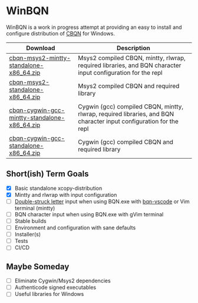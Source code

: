 # WinBQN

WinBQN is a work in progress attempt at providing an easy to install and configure distribution of [CBQN](https://github.com/dzaima/CBQN) for Windows.

| Download                                 | Description     |
| -----------------------------------------|-----------------|
| [cbqn-msys2-mintty-standalone-x86_64.zip](https://github.com/actalley/WinBQN/releases/download/v0.0.8-alpha/cbqn-msys2-mintty-standalone-x86_64.zip) | Msys2 compiled CBQN, mintty, rlwrap, required libraries, and BQN character input configuration for the repl |
| [cbqn-msys2-standalone-x86_64.zip](https://github.com/actalley/WinBQN/releases/download/v0.0.8-alpha/cbqn-msys2-standalone-x86_64.zip) | Msys2 compiled CBQN and required library |
| [cbqn-cygwin-gcc-mintty-standalone-x86_64.zip](https://github.com/actalley/WinBQN/releases/download/v0.0.8-alpha/cbqn-cygwin-gcc-mintty-standalone-x86_64.zip) | Cygwin (gcc) compiled CBQN, mintty, rlwrap, required libraries, and BQN character input configuration for the repl |
| [cbqn-cygwin-gcc-standalone-x86_64.zip](https://github.com/actalley/WinBQN/releases/download/v0.0.8-alpha/cbqn-cygwin-gcc-standalone-x86_64.zip) | Cygwin (gcc) compiled CBQN and required library |

## Short(ish) Term Goals
- [x] Basic standalone xcopy-distribution
- [x] Mintty and rlwrap with input configuration
- [ ] [Double-struck letter](https://mlochbaum.github.io/BQN/#how-do-i-work-with-the-character-set) input when using BQN.exe with [bqn-vscode](https://github.com/razetime/bqn-vscode) or Vim terminal (mintty) 
- [ ] BQN character input when using BQN.exe with gVim terminal
- [ ] Stable builds
- [ ] Environment and configuration with sane defaults
- [ ] Installer(s)
- [ ] Tests
- [ ] CI/CD

## Maybe Someday
- [ ] Eliminate Cygwin/Msys2 dependencies
- [ ] Authenticode signed executables
- [ ] Useful libraries for Windows